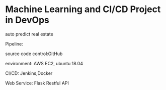 # Machine Learning and CI/CD Project in DevOps

auto predict real estate

Pipeline:

  source code control:GitHub
  
  environment: AWS EC2, ubuntu 18.04
  
  CI/CD: Jenkins,Docker
  
  Web Service: Flask Restful API

